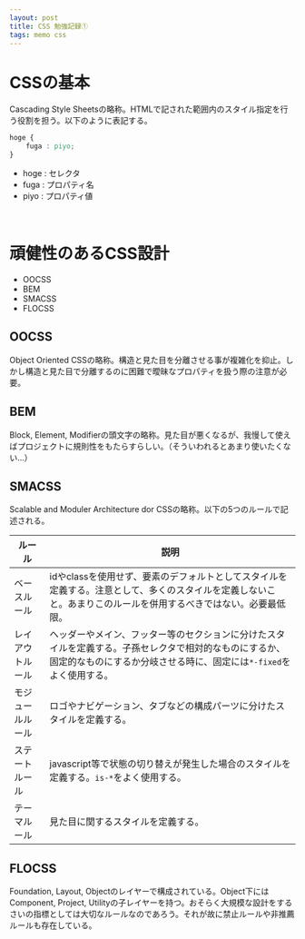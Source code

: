 ```yaml
---
layout: post
title: CSS 勉強記録①
tags: memo css
---
```

# CSSの基本
Cascading Style Sheetsの略称。HTMLで記された範囲内のスタイル指定を行う役割を担う。以下のように表記する。
```css
hoge {
    fuga : piyo;
}
```
+ hoge  : セレクタ
+ fuga  : プロパティ名
+ piyo  : プロパティ値

<br>

# 頑健性のあるCSS設計

+ OOCSS
+ BEM
+ SMACSS
+ FLOCSS

## OOCSS
Object Oriented CSSの略称。構造と見た目を分離させる事が複雑化を抑止。しかし構造と見た目で分離するのに困難で曖昧なプロパティを扱う際の注意が必要。

## BEM
Block, Element, Modifierの頭文字の略称。見た目が悪くなるが、我慢して使えばプロジェクトに規則性をもたらすらしい。（そういわれるとあまり使いたくない...）

## SMACSS
Scalable and Moduler Architecture dor CSSの略称。以下の5つのルールで記述される。

| ルール | 説明 |
|----|----|
| ベースルール    | idやclassを使用せず、要素のデフォルトとしてスタイルを定義する。注意として、多くのスタイルを定義しないこと。あまりこのルールを併用するべきではない。必要最低限。 |
| レイアウトルール | ヘッダーやメイン、フッター等のセクションに分けたスタイルを定義する。子孫セレクタで相対的なものにするか、固定的なものにするか分岐させる時に、固定には`*-fixed`をよく使用する。 |
| モジュールルール | ロゴやナビゲーション、タブなどの構成パーツに分けたスタイルを定義する。 |
| ステートルール | javascript等で状態の切り替えが発生した場合のスタイルを定義する。`is-*`をよく使用する。 |
| テーマルール | 見た目に関するスタイルを定義する。 |

## FLOCSS
Foundation, Layout, Objectのレイヤーで構成されている。Object下にはComponent, Project, Utilityの子レイヤーを持つ。おそらく大規模な設計をするさいの指標としては大切なルールなのであろう。それが故に禁止ルールや非推薦ルールも存在している。
